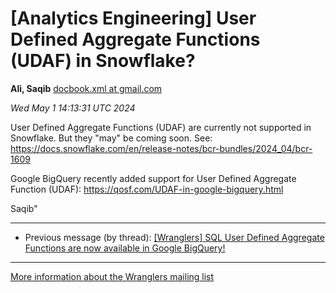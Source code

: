 


[Analytics Engineering] User Defined Aggregate Functions (UDAF) in Snowflake?
=============================================================================


**Ali, Saqib**
[docbook.xml at gmail.com](mailto:wranglers%40analyticsengineering.net?Subject=Re%3A%20%5BWranglers%5D%20User%20Defined%20Aggregate%20Functions%20%28UDAF%29%20in%20Snowflake%3F&In-Reply-To=%3CCABDm0O91BdJrXPXfzyXDEKa%3D9mOwqkAJWQM7wrD1FvOZwp5KcQ%40mail.gmail.com%3E "[Wranglers] User Defined Aggregate Functions (UDAF) in Snowflake?")   

*Wed May 1 14:13:31 UTC 2024*  

User Defined Aggregate Functions (UDAF) are currently not supported in
Snowflake. But they "may" be coming soon. See:
<https://docs.snowflake.com/en/release-notes/bcr-bundles/2024_04/bcr-1609>

Google BigQuery recently added support for User Defined Aggregate Function
(UDAF):
<https://qosf.com/UDAF-in-google-bigquery.html>

Saqib"
  
  




---


* Previous message (by thread): [[Wranglers] SQL User Defined Aggregate Functions are now available in Google BigQuery!](000055.html)




---


[More information about the Wranglers
mailing list](https://analyticsengineering.net/mailman/listinfo/wranglers)  




